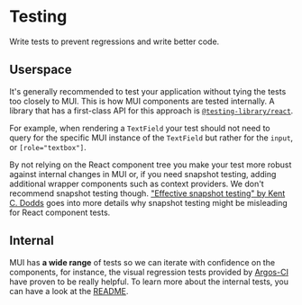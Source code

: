 # Testing

<p class="description">Write tests to prevent regressions and write better code.</p>

## Userspace

It's generally recommended to test your application without tying the tests too closely to MUI.
This is how MUI components are tested internally.
A library that has a first-class API for this approach is [`@testing-library/react`](https://testing-library.com/docs/react-testing-library/intro).

For example, when rendering a `TextField` your test should not need to query for the specific MUI instance of the `TextField` but rather for the `input`, or `[role="textbox"]`.

By not relying on the React component tree you make your test more robust against internal changes in MUI or, if you need snapshot testing, adding additional wrapper components such as context providers.
We don't recommend snapshot testing though.
["Effective snapshot testing" by Kent C. Dodds](https://kentcdodds.com/blog/effective-snapshot-testing) goes into more details why snapshot testing might be misleading for React component tests.

## Internal

MUI has **a wide range** of tests so we can
iterate with confidence on the components, for instance, the visual regression tests provided by [Argos-CI](https://www.argos-ci.com/mui/mui/builds) have proven to be really helpful.
To learn more about the internal tests, you can have a look at the [README](https://github.com/mui/mui/blob/HEAD/test/README.md).
